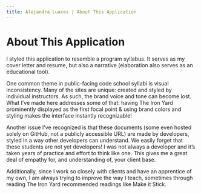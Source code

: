 ```yaml
---
title: Alejandra Luaces | About This Application
---
```


# About This Application
I styled this application to resemble a program syllabus. It serves as my cover letter and resume, but also a narrative (elaboration also serves as an educational tool).

One common theme in public-facing code school syllabi is visual inconsistency. Many of the sites are unique: created and styled by individual instructors. As such, the brand voice and tone can become lost. What I’ve made here addresses some of that: having The Iron Yard prominently displayed as the first focal point & using brand colors and styling makes the interface instantly recognizable!

Another issue I’ve recognized is that these documents (some even hosted solely on GitHub, not a publicly accessible URL) are made by developers, styled in a way other developers can  understand. We easily forget that these students are not yet developers! I was not always a developer and it’s taken years of practice and effort to think like one. This gives me a great deal of empathy for, and understanding of, your client base.

Additionally, since I work so closely with clients and have an apprentice of my own, I am always trying to improve the way I teach, sometimes through reading The Iron Yard recommended readings like Make it Stick.
